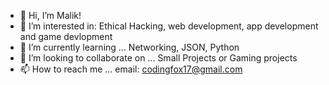 - 👋 Hi, I’m Malik!
- 👀 I’m interested in: Ethical Hacking, web development, app development and game devlopment
- 🌱 I’m currently learning ... Networking, JSON, Python
- 💞️ I’m looking to collaborate on ... Small Projects or Gaming projects 
- 📫 How to reach me ... email: codingfox17@gmail.com 

<!---
CodingOreo/CodingOreo is a ✨ special ✨ repository because its `README.md` (this file) appears on your GitHub profile.
You can click the Preview link to take a look at your changes.
--->
